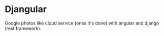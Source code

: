 # Djangular

Google photos like cloud service (ones it's done) with angular and django (rest framework).
